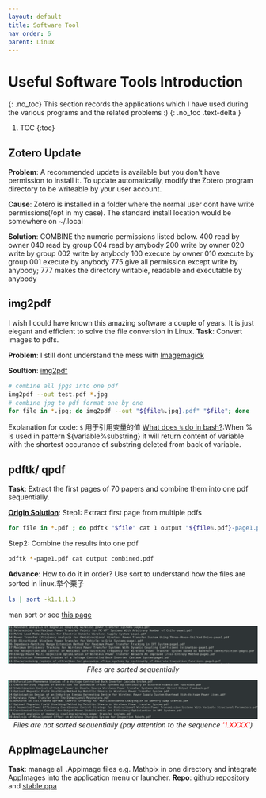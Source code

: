 ```yaml
---
layout: default
title: Software Tool
nav_order: 6
parent: Linux
---
```

# Useful Software Tools Introduction
{: .no_toc}
This section records the applications which I have used during the various programs and the related problems :)
{: .no_toc .text-delta }
1. TOC
{:toc}
## Zotero Update
**Problem**: A recommended update is available but you don't have permission to install it. To update automatically, modify the Zotero program directory to be writeable by your user account.

**Cause**: Zotero is installed in a folder where the normal user dont have write permissions(/opt in my case). The standard install location would be somewhere on ~/.local 

**Solution**: COMBINE the numeric permissions listed below.
400 read by owner
040 read by group
004 read by anybody
200 write by owner
020 write by group
002 write by anybody
100 execute by owner
010 execute by group
001 execute by anybody
775 give all permission except write by anybody; 777 makes the directory writable, readable and executable by anybody

## img2pdf
I wish I could have known this amazing software a couple of years. It is just elegant and efficient to solve the file conversion in Linux.
**Task**: Convert images to pdfs.

**Problem**: I still dont understand the mess with [Imagemagick](https://stackoverflow.com/questions/52998331/imagemagick-security-policy-pdf-blocking-conversion)

**Soultion**: [img2pdf](https://askubuntu.com/questions/246647/convert-a-directory-of-jpeg-files-to-a-single-pdf-document)
```sh
# combine all jpgs into one pdf
img2pdf --out test.pdf *.jpg
# combine jpg to pdf format one by one
for file in *.jpg; do img2pdf --out "${file%.jpg}.pdf" "$file"; done
```
Explanation for code: `$` 用于引用变量的值
[What does `%` do in bash?](https://superuser.com/questions/1119290/what-does-do-in-linux-shell-strings):When % is used in pattern ${variable%substring} it will return content of variable with the shortest occurance of substring deleted from back of variable.

## pdftk/ qpdf
**Task**: Extract the first pages of 70 papers and combine them into one pdf sequentially.

[**Origin Solution**](https://superuser.com/questions/207414/extract-first-page-from-multiple-pdfs): 
Step1: Extract first page from multiple pdfs
```sh
for file in *.pdf ; do pdftk "$file" cat 1 output "${file%.pdf}-page1.pdf" ; done
```
Step2: Combine the results into one pdf
```sh
pdftk *-page1.pdf cat output combined.pdf
```
**Advance**: How to do it in order?
Use sort to understand how the files are sorted in linux.举个栗子
```sh
ls | sort -k1.1,1.3
```
man sort or see [this page](https://stackoverflow.com/questions/6297906/linux-sort-only-by-the-first-letter-of-each-line) 
<p align = "center">
<img src="/assets/image/sort-right.png" alt="hi" class="inline"/>
<em>Files are sorted sequentially</em>
</p>

<p align = "center">
<img src="/assets/image/sort-wrong.png" alt="hi" class="inline"/>
<em>Files are not sorted sequentially (pay attention to the sequence <span style="color:red">'1.XXXX'</span>)</em>
</p>

## AppImageLauncher
**Task**: manage all .Appimage files e.g. Mathpix in one directory and integrate AppImages into the application menu or launcher.
**Repo**: [github repository](https://github.com/TheAssassin/AppImageLauncher) and [stable ppa](https://launchpad.net/~appimagelauncher-team/+archive/ubuntu/stable)


